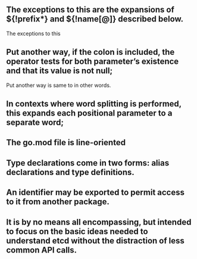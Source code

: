 ## The exceptions to this are the expansions of ${!prefix*} and ${!name[@]} described below. 
The exceptions to this
## Put another way, if the colon is included, the operator tests for both parameter’s existence and that its value is not null; 
Put another way is same to in other words.
## In contexts where word splitting is performed, this expands each positional parameter to a separate word; 
## The go.mod file is line-oriented
## Type declarations come in two forms: alias declarations and type definitions.
## An identifier may be exported to permit access to it from another package.
## It is by no means all encompassing, but intended to focus on the basic ideas needed to understand etcd without the distraction of less common API calls.
